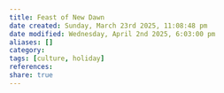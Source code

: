 ```yaml
---
title: Feast of New Dawn
date created: Sunday, March 23rd 2025, 11:08:48 pm
date modified: Wednesday, April 2nd 2025, 6:03:00 pm
aliases: []
category: 
tags: [culture, holiday]
references: 
share: true
---
```

